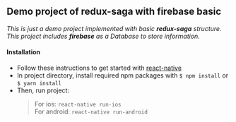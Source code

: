 ## Demo project of redux-saga with firebase basic

*This is just a demo project implemented with basic **redux-saga** structure. 
This project includes **firebase** as a Database to store information.*

#### Installation
* Follow these instructions to get started with [react-native](https://facebook.github.io/react-native/docs/getting-started.html)
* In project directory, install required npm packages with `$ npm install` or `$ yarn install`
* Then, run project:
    > For ios: `react-native run-ios`\
     For android: `react-native run-android`
